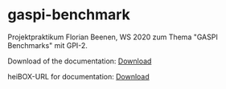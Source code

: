 # gaspi-benchmark

Projektpraktikum Florian Beenen, WS 2020 zum Thema "GASPI Benchmarks" mit GPI-2.

Download of the documentation: [Download](https://heibox.uni-heidelberg.de/d/03d7b7e43cba4a26b85c/files/?p=%2FStudent_Research_Project_FBeenen.pdf)

heiBOX-URL for documentation: [Download](https://heibox.uni-heidelberg.de/d/03d7b7e43cba4a26b85c/)